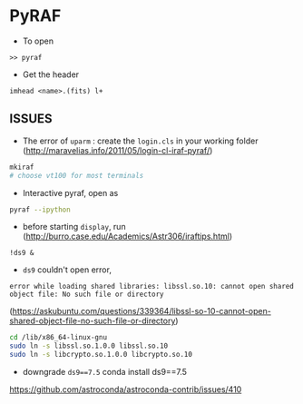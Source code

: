 # PyRAF

- To open

```
>> pyraf
```

- Get the header

```
imhead <name>.(fits) l+
```

## ISSUES

- The error of `uparm` : create the `login.cls` in your working folder
(http://maravelias.info/2011/05/login-cl-iraf-pyraf/)

```bash
mkiraf
# choose vt100 for most terminals
```

- Interactive pyraf, open as 

```bash
pyraf --ipython
```

- before starting `display`, run
(http://burro.case.edu/Academics/Astr306/iraftips.html)
```
!ds9 &
```

- `ds9` couldn't open error, 

`error while loading shared libraries: libssl.so.10: cannot open shared object file: No such file or directory`

(https://askubuntu.com/questions/339364/libssl-so-10-cannot-open-shared-object-file-no-such-file-or-directory)

```bash
cd /lib/x86_64-linux-gnu
sudo ln -s libssl.so.1.0.0 libssl.so.10
sudo ln -s libcrypto.so.1.0.0 libcrypto.so.10
```

- downgrade `ds9==7.5`
 conda install ds9==7.5

https://github.com/astroconda/astroconda-contrib/issues/410